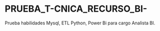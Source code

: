 # PRUEBA_T-CNICA_RECURSO_BI-
Prueba habilidades Mysql, ETL Python, Power Bi para cargo Analista BI.
